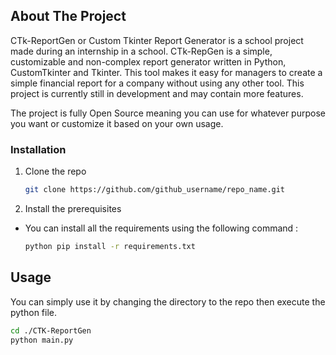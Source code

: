 ## About The Project

CTk-ReportGen or Custom Tkinter Report Generator is a school project made during an internship in a school. CTk-RepGen is a simple, customizable and non-complex report generator written in Python, CustomTkinter and Tkinter. This tool makes it easy for managers to create a simple financial report for a company without using any other tool. This project is currently still in development and may contain more features.

The project is fully Open Source meaning you can use for whatever purpose you want or customize it based on your own usage.

### Installation

1. Clone the repo
   ```sh
   git clone https://github.com/github_username/repo_name.git
   ```
2. Install the prerequisites
* You can install all the requirements using the following command :
  ``` sh
  python pip install -r requirements.txt
  ```

## Usage

You can simply use it by changing the directory to the repo then execute the python file.
  ``` sh
  cd ./CTK-ReportGen
  python main.py
  ```